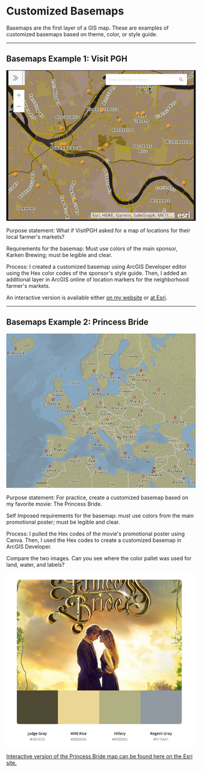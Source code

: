 # Customized Basemaps
Basemaps are the first layer of a GIS map. These are examples of customized basemaps based on theme, color, or style guide.

---

## Basemaps Example 1: Visit PGH

<img src="Image_VisitPghMap.PNG"/>

Purpose statement: What if VisitPGH asked for a map of locations for their local farmer's markets?

Requirements for the basemap: Must use colors of the main sponsor, Karken Brewing; must be legible and clear.

Process: I created a customized basemap using ArcGIS Developer editor using the Hex color codes of the sponsor's style guide. Then, I added an additional layer in ArcGIS online of location markers for the neighborhood farmer's markets.

An interactive version is available either [on my website](/interactive_visitpgh.html) or [at Esri](https://arcg.is/1jm5vz).

---

## Basemaps Example 2: Princess Bride

<img src="Image_PrincessBrideBaseMap.PNG"/>

Purpose statement: For practice, create a customized basemap based on my favorite movie: The Princess Bride.

Self Imposed requirements for the basemap: must use colors from the main promotional poster; must be legible and clear.

Process: I pulled the Hex codes of the movie's promotional poster using Canva. Then, I used the Hex codes to create a customized basemap in ArcGIS Developer.



Compare the two images. Can you see where the color pallet was used for land, water, and labels?

<img src="ColorPallet_PrincessBrideBaseMap.PNG"/>

[Interactive version of the Princess Bride map can be found here on the Esri site.](https://carnegiemellon.maps.arcgis.com/home/webmap/viewer.html?webmap=3a1b2d9155484eefa88fd84dfb9af195&extent=-94.9219,-45.213,94.9219,45.213)
